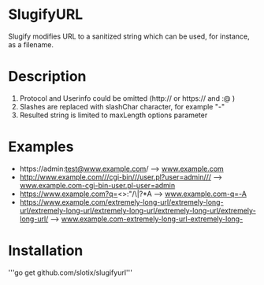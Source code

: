 # SlugifyURL
Slugify modifies URL to a sanitized string which can be used, for instance, as a filename.

# Description
1. Protocol and Userinfo could be omitted  (http:// or https:// and <user>:<password>@ )
2. Slashes are replaced with slashChar character, for example "-"
3. Resulted string is limited to maxLength options parameter

# Examples
 - https://admin:test@www.example.com/ --> www.example.com
 - http://www.example.com///cgi-bin///user.pl?user=admin/// --> www.example.com-cgi-bin-user.pl-user=admin
 - https://www.example.com?q=<>:\"/\\|?*A --> www.example.com-q=-A
 - https://www.example.com/extremely-long-url/extremely-long-url/extremely-long-url/extremely-long-url/extremely-long-url/extremely-long-url/ -->
  www.example.com-extremely-long-url-extremely-long-

# Installation 
'''go get github.com/slotix/slugifyurl'''